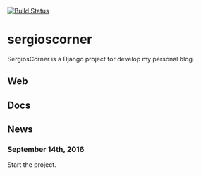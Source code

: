 [![Build Status](https://travis-ci.org/Truqui/sergioscorner.svg?branch=master)](https://travis-ci.org/Truqui/sergioscorner)
# sergioscorner
SergiosCorner is a Django project for develop my personal blog. 

## Web

## Docs

## News
### September 14th, 2016
Start the project.






